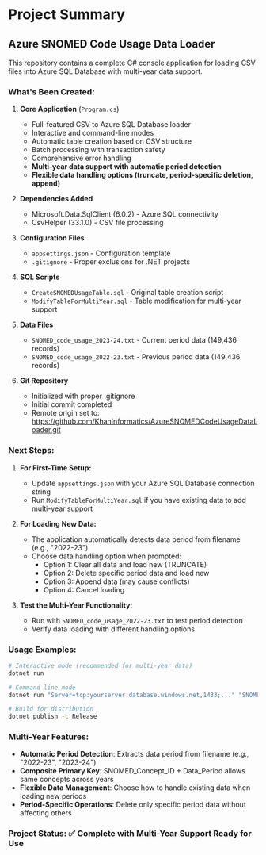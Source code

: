 # Project Summary

## Azure SNOMED Code Usage Data Loader

This repository contains a complete C# console application for loading CSV files into Azure SQL Database with multi-year data support.

### What's Been Created:

1. **Core Application** (`Program.cs`)
   - Full-featured CSV to Azure SQL Database loader
   - Interactive and command-line modes
   - Automatic table creation based on CSV structure
   - Batch processing with transaction safety
   - Comprehensive error handling
   - **Multi-year data support with automatic period detection**
   - **Flexible data handling options (truncate, period-specific deletion, append)**

2. **Dependencies Added**
   - Microsoft.Data.SqlClient (6.0.2) - Azure SQL connectivity
   - CsvHelper (33.1.0) - CSV file processing

3. **Configuration Files**
   - `appsettings.json` - Configuration template
   - `.gitignore` - Proper exclusions for .NET projects

4. **SQL Scripts**
   - `CreateSNOMEDUsageTable.sql` - Original table creation script
   - `ModifyTableForMultiYear.sql` - Table modification for multi-year support

5. **Data Files**
   - `SNOMED_code_usage_2023-24.txt` - Current period data (149,436 records)
   - `SNOMED_code_usage_2022-23.txt` - Previous period data (149,436 records)

6. **Git Repository**
   - Initialized with proper .gitignore
   - Initial commit completed
   - Remote origin set to: https://github.com/KhanInformatics/AzureSNOMEDCodeUsageDataLoader.git

### Next Steps:

1. **For First-Time Setup:**
   - Update `appsettings.json` with your Azure SQL Database connection string
   - Run `ModifyTableForMultiYear.sql` if you have existing data to add multi-year support

2. **For Loading New Data:**
   - The application automatically detects data period from filename (e.g., "2022-23")
   - Choose data handling option when prompted:
     - Option 1: Clear all data and load new (TRUNCATE)
     - Option 2: Delete specific period data and load new
     - Option 3: Append data (may cause conflicts)
     - Option 4: Cancel loading

3. **Test the Multi-Year Functionality:**
   - Run with `SNOMED_code_usage_2022-23.txt` to test period detection
   - Verify data loading with different handling options

### Usage Examples:

```bash
# Interactive mode (recommended for multi-year data)
dotnet run

# Command line mode
dotnet run "Server=tcp:yourserver.database.windows.net,1433;..." "SNOMED_code_usage_2022-23.txt" "SNOMED_Code_Usage"

# Build for distribution
dotnet publish -c Release
```

### Multi-Year Features:

- **Automatic Period Detection**: Extracts data period from filename (e.g., "2022-23", "2023-24")
- **Composite Primary Key**: SNOMED_Concept_ID + Data_Period allows same concepts across years
- **Flexible Data Management**: Choose how to handle existing data when loading new periods
- **Period-Specific Operations**: Delete only specific period data without affecting others

### Project Status: ✅ Complete with Multi-Year Support Ready for Use
